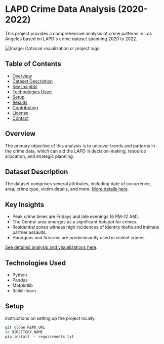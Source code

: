 # LAPD Crime Data Analysis (2020-2022)

This project provides a comprehensive analysis of crime patterns in Los Angeles based on LAPD's crime dataset spanning 2020 to 2022.

![Image: Optional visualization or project logo](URL_TO_IMAGE_OR_VISUALIZATION)

## Table of Contents
- [Overview](#overview)
- [Dataset Description](#dataset-description)
- [Key Insights](#key-insights)
- [Technologies Used](#technologies-used)
- [Setup](#setup)
- [Results](#results)
- [Contributing](#contributing)
- [License](#license)
- [Contact](#contact)

## Overview
The primary objective of this analysis is to uncover trends and patterns in the crime data, which can aid the LAPD in decision-making, resource allocation, and strategic planning.

## Dataset Description
The dataset comprises several attributes, including date of occurrence, area, crime type, victim details, and more. [More details here](LINK_TO_DETAILED_DATASET_DESCRIPTION).

## Key Insights
- Peak crime times are Fridays and late evenings (6 PM-12 AM).
- The Central area emerges as a significant hotspot for crimes.
- Residential zones witness high incidences of identity thefts and intimate partner assaults.
- Handguns and firearms are predominantly used in violent crimes.

[See detailed analysis and visualizations here](LINK_TO_DETAILED_ANALYSIS).

## Technologies Used
- Python
- Pandas
- Matplotlib
- Scikit-learn

## Setup
Instructions on setting up the project locally:

```bash
git clone REPO_URL
cd DIRECTORY_NAME
pip install -r requirements.txt

